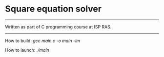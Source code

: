 # Square equation solver

---

Written as part of C programming course at ISP RAS.

---

How to build:
*gcc main.c -o main -lm*

How to launch:
*./main*
